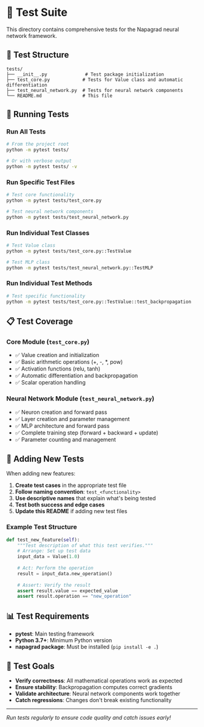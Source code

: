 # 🧪 Test Suite

This directory contains comprehensive tests for the Napagrad neural network framework.

## 📁 Test Structure

```
tests/
├── __init__.py              # Test package initialization
├── test_core.py            # Tests for Value class and automatic differentiation
├── test_neural_network.py  # Tests for neural network components
└── README.md               # This file
```

## 🚀 Running Tests

### Run All Tests
```bash
# From the project root
python -m pytest tests/

# Or with verbose output
python -m pytest tests/ -v
```

### Run Specific Test Files
```bash
# Test core functionality
python -m pytest tests/test_core.py

# Test neural network components
python -m pytest tests/test_neural_network.py
```

### Run Individual Test Classes
```bash
# Test Value class
python -m pytest tests/test_core.py::TestValue

# Test MLP class
python -m pytest tests/test_neural_network.py::TestMLP
```

### Run Individual Test Methods
```bash
# Test specific functionality
python -m pytest tests/test_core.py::TestValue::test_backpropagation
```

## 📋 Test Coverage

### Core Module (`test_core.py`)
- ✅ Value creation and initialization
- ✅ Basic arithmetic operations (+, -, *, pow)
- ✅ Activation functions (relu, tanh)
- ✅ Automatic differentiation and backpropagation
- ✅ Scalar operation handling

### Neural Network Module (`test_neural_network.py`)
- ✅ Neuron creation and forward pass
- ✅ Layer creation and parameter management
- ✅ MLP architecture and forward pass
- ✅ Complete training step (forward + backward + update)
- ✅ Parameter counting and management

## 🔧 Adding New Tests

When adding new features:

1. **Create test cases** in the appropriate test file
2. **Follow naming convention**: `test_<functionality>`
3. **Use descriptive names** that explain what's being tested
4. **Test both success and edge cases**
5. **Update this README** if adding new test files

### Example Test Structure
```python
def test_new_feature(self):
    """Test description of what this test verifies."""
    # Arrange: Set up test data
    input_data = Value(1.0)
    
    # Act: Perform the operation
    result = input_data.new_operation()
    
    # Assert: Verify the result
    assert result.value == expected_value
    assert result.operation == "new_operation"
```

## 📊 Test Requirements

- **pytest**: Main testing framework
- **Python 3.7+**: Minimum Python version
- **napagrad package**: Must be installed (`pip install -e .`)

## 🎯 Test Goals

- **Verify correctness**: All mathematical operations work as expected
- **Ensure stability**: Backpropagation computes correct gradients
- **Validate architecture**: Neural network components work together
- **Catch regressions**: Changes don't break existing functionality

---

*Run tests regularly to ensure code quality and catch issues early!*
